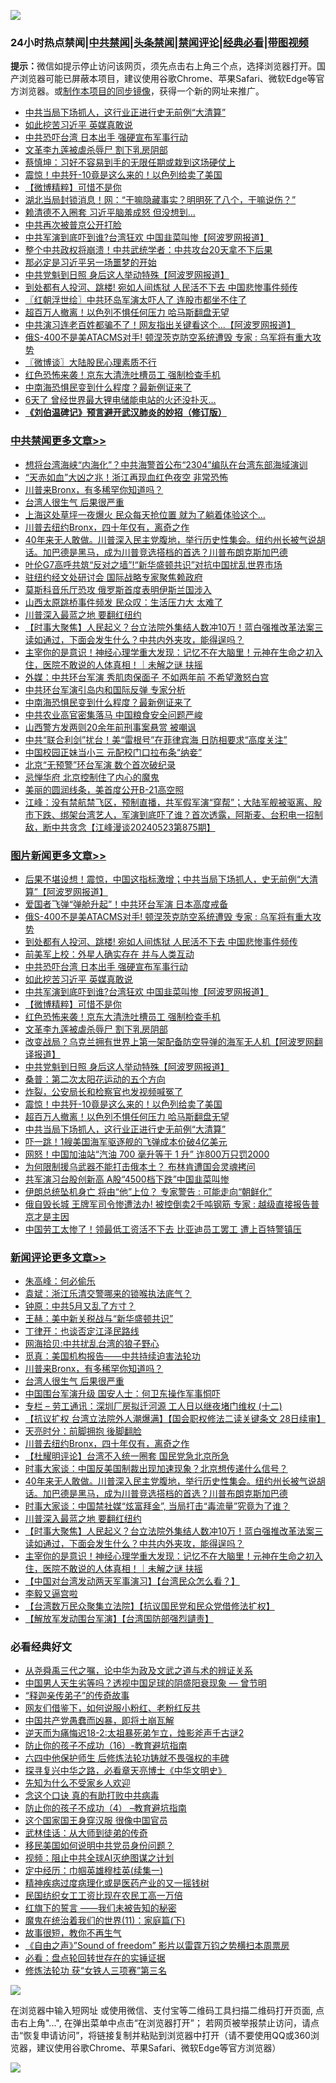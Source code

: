 ![](https://raw.githubusercontent.com/jsvpn/jsproxy/dev/64photo/fqnews-qr.jpg)

<div id="tt">
<h3>24小时热点禁闻|<a href="#%E4%B8%AD%E5%85%B1%E7%A6%81%E9%97%BB%E6%9B%B4%E5%A4%9A%E6%96%87%E7%AB%A0">中共禁闻</a>|<a href="#%E5%9B%BE%E7%89%87%E6%96%B0%E9%97%BB%E6%9B%B4%E5%A4%9A%E6%96%87%E7%AB%A0">头条禁闻</a>|<a href="#%E6%96%B0%E9%97%BB%E8%AF%84%E8%AE%BA%E6%9B%B4%E5%A4%9A%E6%96%87%E7%AB%A0">禁闻评论|<a href="#%E5%BF%85%E7%9C%8B%E7%BB%8F%E5%85%B8%E5%A5%BD%E6%96%87">经典必看</a>|<a href="https://9290254.xyz/3" target="_blank">带图视频</a></h3>
<div><b>提示：</b>微信如提示停止访问该网页，须先点击右上角三个点，选择浏览器打开。国产浏览器可能已屏蔽本项目，建议使用谷歌Chrome、苹果Safari、微软Edge等官方浏览器。或<a href="%E5%88%B6%E4%BD%9Cgit%E7%A6%81%E9%97%BB%E9%95%9C%E5%83%8F.md">制作本项目的同步镜像</a>，获得一个新的网址来推广。</div>
<ul>

<li><a href="/topimagenews/20240524/2040658.md">中共当局下场抓人，这行业正进行史无前例“大清算”</a></li>
<li><a href="/topimagenews/20240524/2040848.md">如此挖苦习近平 英媒真敢说</a></li>
<li><a href="/topimagenews/20240524/2040870.md">中共恐吓台湾 日本出手 强硬宣布军事行动</a></li>
<li><a href="/topimagenews/20240524/2040714.md">文革李九莲被虐杀辱尸 割下乳房阴部</a></li>
<li><a href="/comments/20240524/2040767.md">蔡慎坤：习好不容易到手的无限任期或栽到这场硬仗上</a></li>
<li><a href="/topimagenews/20240524/2040678.md">震惊！中共歼-10竟是这么来的！以色列给卖了美国</a></li>
<li><a href="/topimagenews/20240524/2040731.md">【微博精粹】可惜不是你</a></li>
<li><a href="/cbnews/20240524/2040679.md">湖北当局封锁消息！网：“干嘛隐藏事实？明明死了八个，干嘛说伤？”</a></li>
<li><a href="/comments/20240524/2040859.md">赖清德不入圈套 习近平脑羞成怒 但没想到…</a></li>
<li><a href="/ssgc/20240524/2040949.md">中共再次被普京公开打脸</a></li>
<li><a href="/topimagenews/20240524/2040760.md">中共军演到底吓到谁?台湾狂欢 中国韭菜叫惨【阿波罗网报道】</a></li>
<li><a href="/cbnews/20240524/2040765.md">整个中共政权将崩溃！中共武统学者：中共攻台20天拿不下后果</a></li>
<li><a href="/comments/20240524/2040860.md">那必定是习近平另一场噩梦的开始</a></li>
<li><a href="/topimagenews/20240524/2040712.md">中共党魁到日照 身后这人举动特殊【阿波罗网报道】</a></li>
<li><a href="/topimagenews/20240524/2040925.md">到处都有人投河、跳楼! 宛如人间炼狱 人民活不下去 中国悲惨事件频传</a></li>
<li><a href="/cbnews/20240524/2040753.md">〖红朝浮世绘〗中共环岛军演太吓人了 连股市都坐不住了</a></li>
<li><a href="/topimagenews/20240524/2040659.md">超百万人撤离！以色列不惧任何压力 哈马斯翻盘无望</a></li>
<li><a href="/cnnews/20240524/2040804.md">中共演习连老百姓都骗不了！网友指出关键看这个...【阿波罗网报道】</a></li>
<li><a href="/topimagenews/20240524/2040926.md">俄S-400不是美ATACMS对手! 顿涅茨克防空系统遭毁 专家 : 乌军将有重大攻势</a></li>
<li><a href="/ssgc/20240524/2040688.md">〖微博谈〗大陆股民心理素质不行</a></li>
<li><a href="/topimagenews/20240524/2040730.md">红色恐怖来袭！京东大清洗吐槽员工 强制检查手机</a></li>
<li><a href="/cbnews/20240524/2040929.md">中南海恐惧民变到什么程度？最新例证来了</a></li>
<li><a href="/cnnews/20240524/2040862.md">6天了 曾经世界最大锂电储能电站的火还没扑灭…</a></li>
<li><b><a href="/comments/20200207/1272816.md" target="_blank">《刘伯温碑记》预言避开武汉肺炎的妙招（修订版）</a></b></li>
</ul>
</div>

<div class="catlist">
<h3><a href="/cbnews/" target="_blank">中共禁闻</a><span><a href="/cbnews/" target="_blank" rel="nofollow">更多文章>></a></span></h3>
<ul>
<li><a href="/cbnews/20240525/2041108.md" target="_blank">想将台湾海峡“内海化”？中共海警首公布“2304”编队在台湾东部海域演训</a></li>
<li><a href="/cbnews/20240525/2041107.md" target="_blank">“天赤如血”大凶之兆！浙江再现血红色夜空 非常恐怖</a></li>
<li><a href="/comments/20240525/2041102.md" target="_blank">川普来Bronx，有多稀罕你知道吗？</a></li>
<li><a href="/comments/20240525/2041080.md" target="_blank">台湾人很生气 后果很严重</a></li>
<li><a href="/cbnews/20240525/2041076.md" target="_blank">上海这处草坪一夜爆火 民众每天抢位置 就为了躺着体验这个…</a></li>
<li><a href="/comments/20240525/2041039.md" target="_blank">川普去纽约Bronx，四十年仅有，离奇之作</a></li>
<li><a href="/comments/20240524/2040989.md" target="_blank">40年来无人敢做。川普深入民主党腹地，举行历史性集会。纽约州长被气说胡话。加巴德是黑马，成为川普竞选搭档的首选？川普布朗克斯加巴德</a></li>
<li><a href="/cbnews/20240524/2040979.md" target="_blank">叶伦G7高呼共筑“反对之墙”!“新华盛顿共识”对抗中国扰乱世界市场</a></li>
<li><a href="/cbnews/20240524/2040978.md" target="_blank">驻纽约经文处研讨会 国际战略专家聚焦赖政府</a></li>
<li><a href="/cbnews/20240524/2040977.md" target="_blank">莫斯科音乐厅恐攻 俄罗斯首度表明伊斯兰国涉入</a></li>
<li><a href="/cbnews/20240524/2040964.md" target="_blank">山西太原跳桥事件频发 民众叹：生活压力大 太难了</a></li>
<li><a href="/comments/20240524/2040952.md" target="_blank">川普深入最蓝之地 要翻红纽约</a></li>
<li><a href="/comments/20240524/2040947.md" target="_blank">【时事大聚焦】人民起义？台立法院外集结人数冲10万！蓝白强推改革法案三读如通过，下面会发生什么？中共内外夹攻，能得逞吗？</a></li>
<li><a href="/comments/20240524/2040934.md" target="_blank">主宰你的是意识！神经心理学重大发现：记忆不在大脑里！元神在生命之初入住，医院不敢说的人体真相！｜未解之谜 扶摇</a></li>
<li><a href="/cbnews/20240524/2040931.md" target="_blank">外媒：中共环台军演 秀肌肉保面子 不如两年前 不希望激怒白宫</a></li>
<li><a href="/cbnews/20240524/2040930.md" target="_blank">中共环台军演引岛内和国际反弹 专家分析</a></li>
<li><a href="/cbnews/20240524/2040929.md" target="_blank">中南海恐惧民变到什么程度？最新例证来了</a></li>
<li><a href="/cbnews/20240524/2040928.md" target="_blank">中共农业高官密集落马 中国粮食安全问题严峻</a></li>
<li><a href="/cbnews/20240524/2040927.md" target="_blank">山西警方发两则20余年前刑事案悬赏 被嘲讽</a></li>
<li><a href="/cbnews/20240524/2040871.md" target="_blank">中共“联合利剑”扰台！美“雷根号”在菲律宾海 日防相要求“高度关注”</a></li>
<li><a href="/cbnews/20240524/2040812.md" target="_blank">中国校园正妹当小三 元配校门口拉布条“纳妾”</a></li>
<li><a href="/cbnews/20240524/2040787.md" target="_blank">北京“无预警”环台军演 数个首次破纪录</a></li>
<li><a href="/cbnews/20240524/2040786.md" target="_blank">忌惮华府 北京控制住了内心的魔鬼</a></li>
<li><a href="/cbnews/20240524/2040785.md" target="_blank">美丽的圆润线条，美首度公开B-21高空照</a></li>
<li><a href="/cbnews/20240524/2040774.md" target="_blank">江峰：没有禁航禁飞区，预制直播，共军假军演“穿帮”；大陆军舰被驱离、股市下跌、绑架台湾艺人，军演到底吓了谁？首次透露，阿斯麦、台积电一招制敌，断中共贪念【江峰漫谈20240523第875期】</a></li>

</ul>
</div>
<div class="catlist">
<h3><a href="/topimagenews/" target="_blank">图片新闻</a><span><a href="/topimagenews/" target="_blank" rel="nofollow">更多文章>></a></span></h3>
<ul>
<li><a href="/topimagenews/20240525/2041106.md" target="_blank">后果不堪设想！震惊，中国这指标激增；中共当局下场抓人，史无前例“大清算”【阿波罗网报道】</a></li>
<li><a href="/topimagenews/20240525/2041105.md" target="_blank">爱国者飞弹“弹舱升起”！中共环台军演 日本高度戒备</a></li>
<li><a href="/topimagenews/20240524/2040926.md" target="_blank">俄S-400不是美ATACMS对手! 顿涅茨克防空系统遭毁 专家 : 乌军将有重大攻势</a></li>
<li><a href="/topimagenews/20240524/2040925.md" target="_blank">到处都有人投河、跳楼! 宛如人间炼狱 人民活不下去 中国悲惨事件频传</a></li>
<li><a href="/topimagenews/20240524/2040924.md" target="_blank">前美军上校：外星人确实存在 并与人类互动</a></li>
<li><a href="/topimagenews/20240524/2040870.md" target="_blank">中共恐吓台湾 日本出手 强硬宣布军事行动</a></li>
<li><a href="/topimagenews/20240524/2040848.md" target="_blank">如此挖苦习近平 英媒真敢说</a></li>
<li><a href="/topimagenews/20240524/2040760.md" target="_blank">中共军演到底吓到谁?台湾狂欢 中国韭菜叫惨【阿波罗网报道】</a></li>
<li><a href="/topimagenews/20240524/2040731.md" target="_blank">【微博精粹】可惜不是你</a></li>
<li><a href="/topimagenews/20240524/2040730.md" target="_blank">红色恐怖来袭！京东大清洗吐槽员工 强制检查手机</a></li>
<li><a href="/topimagenews/20240524/2040714.md" target="_blank">文革李九莲被虐杀辱尸 割下乳房阴部</a></li>
<li><a href="/topimagenews/20240524/2040713.md" target="_blank">改变战局？乌克兰拥有世界上第一架配备防空导弹的海军无人机【阿波罗网翻译报道】</a></li>
<li><a href="/topimagenews/20240524/2040712.md" target="_blank">中共党魁到日照 身后这人举动特殊【阿波罗网报道】</a></li>
<li><a href="/topimagenews/20240524/2040696.md" target="_blank">桑普：第二次太阳花运动的五个方向</a></li>
<li><a href="/topimagenews/20240524/2040695.md" target="_blank">炸裂，公安局长和检察官也发视频喊冤了</a></li>
<li><a href="/topimagenews/20240524/2040678.md" target="_blank">震惊！中共歼-10竟是这么来的！以色列给卖了美国</a></li>
<li><a href="/topimagenews/20240524/2040659.md" target="_blank">超百万人撤离！以色列不惧任何压力 哈马斯翻盘无望</a></li>
<li><a href="/topimagenews/20240524/2040658.md" target="_blank">中共当局下场抓人，这行业正进行史无前例“大清算”</a></li>
<li><a href="/topimagenews/20240524/2040634.md" target="_blank">吓一跳！1艘美国海军驱逐舰的飞弹成本价破4亿美元</a></li>
<li><a href="/topimagenews/20240524/2040633.md" target="_blank">网怒！中国加油站“汽油 700 毫升等于 1 升” 诈800万只罚2000</a></li>
<li><a href="/topimagenews/20240524/2040623.md" target="_blank">为何限制援乌武器不能打击俄本土？ 布林肯遭国会灵魂拷问</a></li>
<li><a href="/topimagenews/20240524/2040561.md" target="_blank">共军演习台股创新高 A股“4500档下跌”中国韭菜叫惨</a></li>
<li><a href="/topimagenews/20240523/2040462.md" target="_blank">伊朗总统坠机身亡 将由“他”上位？ 专家警告 : 可能走向“朝鲜化”</a></li>
<li><a href="/topimagenews/20240523/2040461.md" target="_blank">俄自毁长城 王牌军司令惨遭法办! 被控倒卖2千吨钢筋 专家 : 越级直接报告普京才是主因</a></li>
<li><a href="/topimagenews/20240523/2040437.md" target="_blank">中国劳工太惨了！领最低工资活不下去 比亚迪员工罢工 遭上百特警镇压</a></li>

</ul>
</div>
<div class="catlist">
<h3><a href="/comments/" target="_blank">新闻评论</a><span><a href="/comments/" target="_blank" rel="nofollow">更多文章>></a></span></h3>
<ul>
<li><a href="/comments/20240525/2041116.md" target="_blank">朱高峰：何必偷乐</a></li>
<li><a href="/comments/20240525/2041115.md" target="_blank">袁斌：浙江乐清交警哪来的锁喉执法底气？</a></li>
<li><a href="/comments/20240525/2041114.md" target="_blank">钟原：中共5月又乱了方寸？</a></li>
<li><a href="/comments/20240525/2041113.md" target="_blank">王赫：美中新关税战与“新华盛顿共识”</a></li>
<li><a href="/comments/20240525/2041112.md" target="_blank">丁律开：也谈否定江泽民路线</a></li>
<li><a href="/comments/20240525/2041111.md" target="_blank">网海拾贝:中共扰乱台湾的狼子野心</a></li>
<li><a href="/comments/20240525/2041110.md" target="_blank">觅真：美国机构报告——中共持续迫害法轮功</a></li>
<li><a href="/comments/20240525/2041102.md" target="_blank">川普来Bronx，有多稀罕你知道吗？</a></li>
<li><a href="/comments/20240525/2041080.md" target="_blank">台湾人很生气 后果很严重</a></li>
<li><a href="/comments/20240525/2041073.md" target="_blank">中国围台军演升级 国安人士：何卫东操作军事恫吓</a></li>
<li><a href="/comments/20240525/2041072.md" target="_blank">专栏 &#8211; 劳工通讯：深圳厂房拟迁河源 工人日以继夜堵门维权 (十二)</a></li>
<li><a href="/comments/20240525/2041050.md" target="_blank">【抗议扩权 台湾立法院外人潮爆满】【国会职权修法二读关键条文 28日续审】</a></li>
<li><a href="/comments/20240525/2041044.md" target="_blank">天亮时分：前脚拥抱 後脚翻脸</a></li>
<li><a href="/comments/20240525/2041039.md" target="_blank">川普去纽约Bronx，四十年仅有，离奇之作</a></li>
<li><a href="/comments/20240525/2041025.md" target="_blank">【杜耀明评论】台湾不入统一圈套 国民党急北京所急</a></li>
<li><a href="/comments/20240524/2041011.md" target="_blank">时事大家谈：中国反美国制裁出现加速现象？北京想传递什么信号？</a></li>
<li><a href="/comments/20240524/2040989.md" target="_blank">40年来无人敢做。川普深入民主党腹地，举行历史性集会。纽约州长被气说胡话。加巴德是黑马，成为川普竞选搭档的首选？川普布朗克斯加巴德</a></li>
<li><a href="/comments/20240524/2040987.md" target="_blank">时事大家谈：中国禁社媒“炫富拜金”, 当局打击“毒流量”究竟为了谁？</a></li>
<li><a href="/comments/20240524/2040952.md" target="_blank">川普深入最蓝之地 要翻红纽约</a></li>
<li><a href="/comments/20240524/2040947.md" target="_blank">【时事大聚焦】人民起义？台立法院外集结人数冲10万！蓝白强推改革法案三读如通过，下面会发生什么？中共内外夹攻，能得逞吗？</a></li>
<li><a href="/comments/20240524/2040934.md" target="_blank">主宰你的是意识！神经心理学重大发现：记忆不在大脑里！元神在生命之初入住，医院不敢说的人体真相！｜未解之谜 扶摇</a></li>
<li><a href="/comments/20240524/2040922.md" target="_blank">【中国对台湾发动两天军事演习】【台湾民众怎么看？】</a></li>
<li><a href="/comments/20240524/2040905.md" target="_blank">李毅又逼宫啦</a></li>
<li><a href="/comments/20240524/2040904.md" target="_blank">【台湾数万民众聚集立法院】【抗议国民党和民众党借修法扩权】</a></li>
<li><a href="/comments/20240524/2040869.md" target="_blank">【解放军发动围台军演】【台湾国防部强烈讉责】</a></li>

</ul>
</div>

<div class="catlist">
<h3>必看经典好文</h3>
<ul>
<li><a href="/tculture/20180501/935934.md" target="_blank">从尧舜禹三代之嘱，论中华为政及文武之道与术的辨证关系</a></li>
<li><a href="/comments/20220208/1689146.md" target="_blank">中国男人天生劣等吗？透视中国足球的阴盛阳衰现象 — 曾节明</a></li>
<li><a href="/tculture/20121214/86862.md" target="_blank">“释迦亲传弟子”的传奇故事</a></li>
<li><a href="/comments/20200712/1359630.md" target="_blank">网友们借鉴下，如何说服小粉红、老粉红反共</a></li>
<li><a href="/comments/20220831/1778527.md" target="_blank">中国共产党愚蠢而凶暴，即将土崩瓦解</a></li>
<li><a href="/tculture/20190304/1091070.md" target="_blank">逆天而为痛悔迟18-2:太祖暴死弟乍立，烛影斧声千古谜2</a></li>
<li><a href="/comments/20231004/1942361.md" target="_blank">防止你的孩子不成功（16）-教育避坑指南</a></li>
<li><a href="/comments/20200926/1403542.md" target="_blank">六四中他保护师生 后修炼法轮功铸就不畏强权的丰碑</a></li>
<li><a href="/comments/20220808/1768773.md" target="_blank">探寻复兴中华之路，必看章天亮博士《中华文明史》</a></li>
<li><a href="/comments/20200620/1346848.md" target="_blank">先知为什么不受家乡人欢迎</a></li>
<li><a href="/comments/20200707/1357090.md" target="_blank">念这个口诀 真的有助打败中共病毒</a></li>
<li><a href="/comments/20230918/1935212.md" target="_blank">防止你的孩子不成功（4） &#8211;教育避坑指南</a></li>
<li><a href="/comments/20220611/1744476.md" target="_blank">这个国家国王身穿汉服 很像中国官员</a></li>
<li><a href="/topimagenews/20130216/104433.md" target="_blank">武林佳话：从大师到徒弟的传奇</a></li>
<li><a href="/comments/20220819/1773759.md" target="_blank">移民美国如何说明中共党员身份问题？</a></li>
<li><a href="/comments/20201221/1451945.md" target="_blank">视频：阻止中共全球AI灭绝图谋之计划</a></li>
<li><a href="/tculture/20161028/606931.md" target="_blank">定中经历：巾帼英雄穆桂英(续集一)</a></li>
<li><a href="/lifebaike/20230911/1932098.md" target="_blank">精神疾病过度病理化或是医药产业的又一摇钱树</a></li>
<li><a href="/lifebaike/20200515/1328783.md" target="_blank">民国纺织女工工资比现在农民工高一万倍</a></li>
<li><a href="/comments/20221219/1825441.md" target="_blank">红旗下的誓言 ——我们未被告知的秘密</a></li>
<li><a href="/topimagenews/20180530/950691.md" target="_blank">魔鬼在统治着我们的世界(11)：家庭篇(下)</a></li>
<li><a href="/funmedia/20210802/1598610.md" target="_blank">故事很短，教你不再生气</a></li>
<li><a href="/comments/20230707/1905138.md" target="_blank">《自由之声》”Sound of freedom” 影片以雷霆万钧之势横扫本周票房</a></li>
<li><a href="/comments/20211129/1658340.md" target="_blank">必看：盘点轮回转世存在的实锤证据</a></li>
<li><a href="/comments/20210720/1514058.md" target="_blank">修炼法轮功 获“女铁人三项赛”第三名</a></li>

</ul>
</div>

![](https://raw.githubusercontent.com/jsvpn/jsproxy/dev/64photo/fqnews-qr.jpg)

在浏览器中输入短网址 或使用微信、支付宝等二维码工具扫描二维码打开页面, 点击右上角"...", 在弹出菜单中点击“在浏览器打开”； 若网页被举报禁止访问，请点击“恢复申请访问”，将链接复制并粘贴到浏览器中打开（请不要使用QQ或360浏览器，建议使用谷歌Chrome、苹果Safari、微软Edge等官方浏览器）

![](https://raw.githubusercontent.com/jsvpn/jsproxy/dev/64photo/wx.jpg)